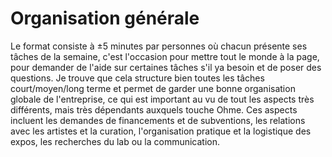 # Organisation générale
Le format consiste à ±5 minutes par personnes où chacun présente ses tâches de la semaine, c'est l'occasion pour mettre tout le monde à la page, pour demander de l'aide sur certaines tâches s'il ya besoin et de poser des questions. Je trouve que cela structure bien toutes les tâches court/moyen/long terme et permet de garder une bonne organisation globale de l'entreprise, ce qui est important au vu de tout les aspects très différents, mais très dépendants auxquels touche Ohme. Ces aspects incluent les demandes de financements et de subventions, les relations avec les artistes et la curation, l'organisation pratique et la logistique des expos, les recherches du lab ou la communication. 